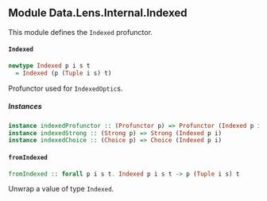 ## Module Data.Lens.Internal.Indexed

This module defines the `Indexed` profunctor.

#### `Indexed`

``` purescript
newtype Indexed p i s t
  = Indexed (p (Tuple i s) t)
```

Profunctor used for `IndexedOptic`s.

##### Instances
``` purescript
instance indexedProfunctor :: (Profunctor p) => Profunctor (Indexed p i)
instance indexedStrong :: (Strong p) => Strong (Indexed p i)
instance indexedChoice :: (Choice p) => Choice (Indexed p i)
```

#### `fromIndexed`

``` purescript
fromIndexed :: forall p i s t. Indexed p i s t -> p (Tuple i s) t
```

Unwrap a value of type `Indexed`.


